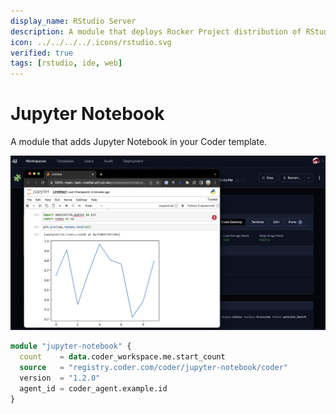 ```yaml
---
display_name: RStudio Server
description: A module that deploys Rocker Project distribution of RStudio Server in your Coder template.
icon: ../../../../.icons/rstudio.svg
verified: true
tags: [rstudio, ide, web]
---
```


# Jupyter Notebook

A module that adds Jupyter Notebook in your Coder template.

![Jupyter Notebook](../../.images/jupyter-notebook.png)

```tf
module "jupyter-notebook" {
  count    = data.coder_workspace.me.start_count
  source   = "registry.coder.com/coder/jupyter-notebook/coder"
  version  = "1.2.0"
  agent_id = coder_agent.example.id
}
```
